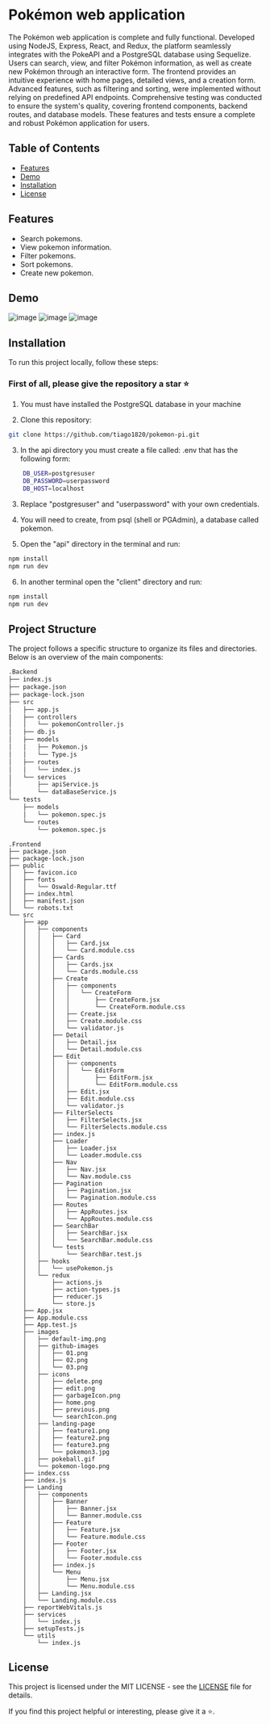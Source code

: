 # Pokémon web application

The Pokémon web application is complete and fully functional. Developed using NodeJS, Express, React, and Redux, the platform seamlessly integrates with the PokeAPI and a PostgreSQL database using Sequelize. Users can search, view, and filter Pokémon information, as well as create new Pokémon through an interactive form. The frontend provides an intuitive experience with home pages, detailed views, and a creation form. Advanced features, such as filtering and sorting, were implemented without relying on predefined API endpoints. Comprehensive testing was conducted to ensure the system's quality, covering frontend components, backend routes, and database models. These features and tests ensure a complete and robust Pokémon application for users.

## Table of Contents

- [Features](#features)
- [Demo](#demo)
- [Installation](#installation)
- [License](#license)

## Features

- Search pokemons.
- View pokemon information.
- Filter pokemons.
- Sort pokemons.
- Create new pokemon.

## Demo

![image](https://github.com/tiago1820/pokemon-pi/blob/main/client/src/images/github-images/01.png)
![image](https://github.com/tiago1820/pokemon-pi/blob/main/client/src/images/github-images/02.png)
![image](https://github.com/tiago1820/pokemon-pi/blob/main/client/src/images/github-images/03.png)



## Installation

To run this project locally, follow these steps:

### First of all, please give the repository a star ⭐️

1. You must have installed the PostgreSQL database in your machine

2. Clone this repository:

```bash
git clone https://github.com/tiago1820/pokemon-pi.git
```

3. In the api directory you must create a file called: .env that has the following form:
```bash
    DB_USER=postgresuser        
    DB_PASSWORD=userpassword
    DB_HOST=localhost
```

3. Replace "postgresuser" and "userpassword" with your own credentials.

4. You will need to create, from psql (shell or PGAdmin), a database called pokemon.

5. Open the "api" directory in the terminal and run:
```bash
npm install
npm run dev
```
6. In another terminal open the "client" directory and run:
```bash
npm install
npm run dev
```

## Project Structure

The project follows a specific structure to organize its files and directories. Below is an overview of the main components:
```bash
.Backend
├── index.js
├── package.json
├── package-lock.json
├── src
│   ├── app.js
│   ├── controllers
│   │   └── pokemonController.js
│   ├── db.js
│   ├── models
│   │   ├── Pokemon.js
│   │   └── Type.js
│   ├── routes
│   │   └── index.js
│   └── services
│       ├── apiService.js
│       └── dataBaseService.js
└── tests
    ├── models
    │   └── pokemon.spec.js
    └── routes
        └── pokemon.spec.js

``` 
```
.Frontend
├── package.json
├── package-lock.json
├── public
│   ├── favicon.ico
│   ├── fonts
│   │   └── Oswald-Regular.ttf
│   ├── index.html
│   ├── manifest.json
│   └── robots.txt
└── src
    ├── app
    │   ├── components
    │   │   ├── Card
    │   │   │   ├── Card.jsx
    │   │   │   └── Card.module.css
    │   │   ├── Cards
    │   │   │   ├── Cards.jsx
    │   │   │   └── Cards.module.css
    │   │   ├── Create
    │   │   │   ├── components
    │   │   │   │   └── CreateForm
    │   │   │   │       ├── CreateForm.jsx
    │   │   │   │       └── CreateForm.module.css
    │   │   │   ├── Create.jsx
    │   │   │   ├── Create.module.css
    │   │   │   └── validator.js
    │   │   ├── Detail
    │   │   │   ├── Detail.jsx
    │   │   │   └── Detail.module.css
    │   │   ├── Edit
    │   │   │   ├── components
    │   │   │   │   └── EditForm
    │   │   │   │       ├── EditForm.jsx
    │   │   │   │       └── EditForm.module.css
    │   │   │   ├── Edit.jsx
    │   │   │   ├── Edit.module.css
    │   │   │   └── validator.js
    │   │   ├── FilterSelects
    │   │   │   ├── FilterSelects.jsx
    │   │   │   └── FilterSelects.module.css
    │   │   ├── index.js
    │   │   ├── Loader
    │   │   │   ├── Loader.jsx
    │   │   │   └── Loader.module.css
    │   │   ├── Nav
    │   │   │   ├── Nav.jsx
    │   │   │   └── Nav.module.css
    │   │   ├── Pagination
    │   │   │   ├── Pagination.jsx
    │   │   │   └── Pagination.module.css
    │   │   ├── Routes
    │   │   │   ├── AppRoutes.jsx
    │   │   │   └── AppRoutes.module.css
    │   │   ├── SearchBar
    │   │   │   ├── SearchBar.jsx
    │   │   │   └── SearchBar.module.css
    │   │   └── tests
    │   │       └── SearchBar.test.js
    │   ├── hooks
    │   │   └── usePokemon.js
    │   └── redux
    │       ├── actions.js
    │       ├── action-types.js
    │       ├── reducer.js
    │       └── store.js
    ├── App.jsx
    ├── App.module.css
    ├── App.test.js
    ├── images
    │   ├── default-img.png
    │   ├── github-images
    │   │   ├── 01.png
    │   │   ├── 02.png
    │   │   └── 03.png
    │   ├── icons
    │   │   ├── delete.png
    │   │   ├── edit.png
    │   │   ├── garbageIcon.png
    │   │   ├── home.png
    │   │   ├── previous.png
    │   │   └── searchIcon.png
    │   ├── landing-page
    │   │   ├── feature1.png
    │   │   ├── feature2.png
    │   │   ├── feature3.png
    │   │   └── pokemon3.jpg
    │   ├── pokeball.gif
    │   └── pokemon-logo.png
    ├── index.css
    ├── index.js
    ├── Landing
    │   ├── components
    │   │   ├── Banner
    │   │   │   ├── Banner.jsx
    │   │   │   └── Banner.module.css
    │   │   ├── Feature
    │   │   │   ├── Feature.jsx
    │   │   │   └── Feature.module.css
    │   │   ├── Footer
    │   │   │   ├── Footer.jsx
    │   │   │   └── Footer.module.css
    │   │   ├── index.js
    │   │   └── Menu
    │   │       ├── Menu.jsx
    │   │       └── Menu.module.css
    │   ├── Landing.jsx
    │   └── Landing.module.css
    ├── reportWebVitals.js
    ├── services
    │   └── index.js
    ├── setupTests.js
    └── utils
        └── index.js

```

## License

This project is licensed under the MIT LICENSE - see the [LICENSE](/LICENSE) file for details. 

 If you find this project helpful or interesting, please give it a ⭐️.
